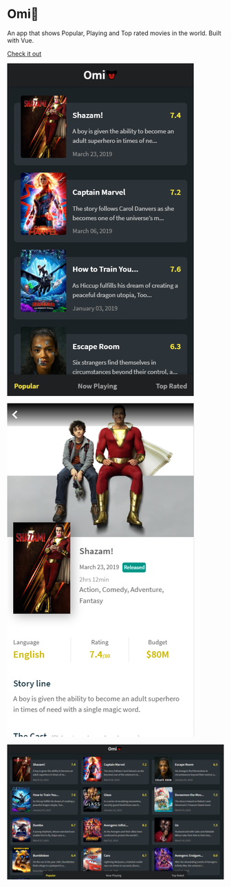# Omi👅

An app that shows Popular, Playing and Top rated movies in the world. Built with Vue.

[Check it out](https://omie.netlify.com)

![screenshot1](image-1.png)

![screenshot2](image-2.png)

![screenshot3](image-3.png)



